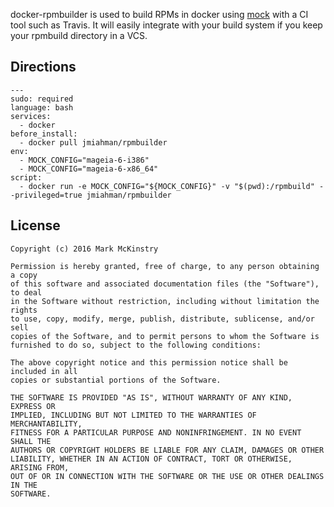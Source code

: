 docker-rpmbuilder is used to build RPMs in docker using
[mock](https://fedoraproject.org/wiki/Mock) with a CI tool such as Travis. It
will easily integrate with your build system if you keep your rpmbuild directory
in a VCS.


Directions
---
```
---
sudo: required
language: bash
services:
  - docker
before_install:
  - docker pull jmiahman/rpmbuilder
env:
  - MOCK_CONFIG="mageia-6-i386"
  - MOCK_CONFIG="mageia-6-x86_64"
script:
  - docker run -e MOCK_CONFIG="${MOCK_CONFIG}" -v "$(pwd):/rpmbuild" --privileged=true jmiahman/rpmbuilder
```

License
---
```
Copyright (c) 2016 Mark McKinstry

Permission is hereby granted, free of charge, to any person obtaining a copy
of this software and associated documentation files (the "Software"), to deal
in the Software without restriction, including without limitation the rights
to use, copy, modify, merge, publish, distribute, sublicense, and/or sell
copies of the Software, and to permit persons to whom the Software is
furnished to do so, subject to the following conditions:

The above copyright notice and this permission notice shall be included in all
copies or substantial portions of the Software.

THE SOFTWARE IS PROVIDED "AS IS", WITHOUT WARRANTY OF ANY KIND, EXPRESS OR
IMPLIED, INCLUDING BUT NOT LIMITED TO THE WARRANTIES OF MERCHANTABILITY,
FITNESS FOR A PARTICULAR PURPOSE AND NONINFRINGEMENT. IN NO EVENT SHALL THE
AUTHORS OR COPYRIGHT HOLDERS BE LIABLE FOR ANY CLAIM, DAMAGES OR OTHER
LIABILITY, WHETHER IN AN ACTION OF CONTRACT, TORT OR OTHERWISE, ARISING FROM,
OUT OF OR IN CONNECTION WITH THE SOFTWARE OR THE USE OR OTHER DEALINGS IN THE
SOFTWARE.
```

